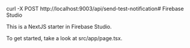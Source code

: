 curl -X POST http://localhost:9003/api/send-test-notification# Firebase Studio

This is a NextJS starter in Firebase Studio.

To get started, take a look at src/app/page.tsx.
